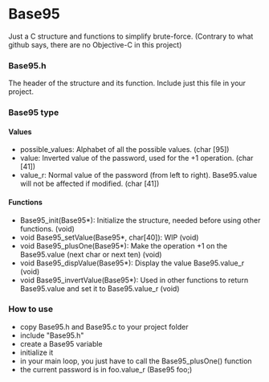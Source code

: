 # Base95
Just a C structure and functions to simplify brute-force.
(Contrary to what github says, there are no Objective-C in this project)

### Base95.h
The header of the structure and its function.
Include just this file in your project.

### Base95 type
#### Values
* possible_values: Alphabet of all the possible values. (char [95])
* value: Inverted value of the password, used for the +1 operation. (char [41])
* value_r: Normal value of the password (from left to right). Base95.value will not be affected if modified. (char [41])

#### Functions
* Base95_init(Base95*): Initialize the structure, needed before using other functions. (void)
* void Base95_setValue(Base95*, char[40]): WIP (void)
* void Base95_plusOne(Base95*): Make the operation +1 on the Base95.value (next char or next ten) (void)
* void Base95_dispValue(Base95*): Display the value Base95.value_r (void)
* void Base95_invertValue(Base95*): Used in other functions to return Base95.value and set it to Base95.value_r (void)

### How to use
* copy Base95.h and Base95.c to your project folder
* include "Base95.h"
* create a Base95 variable
* initialize it
* in your main loop, you just have to call the Base95_plusOne() function
* the current password is in foo.value_r (Base95 foo;)
